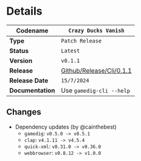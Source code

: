 # Details

| **Codename**      | `Crazy Ducks Vanish`                                                                       |
| ----------------- | ------------------------------------------------------------------------------------------ |
| **Type**          | `Patch Release`                                                                            |
| **Status**        | `Latest`                                                                                   |
| **Version**       | `v0.1.1`                                                                                   |
| **Release**       | [Github/Release/Cli/0.1.1](https://github.com/gamedig/rust-gamedig/releases/tag/cli-0.1.1) |
| **Release Date**  | `15/7/2024`                                                                                |
| **Documentation** | Use `gamedig-cli --help`                                                                   |

## Changes

- Dependency updates (by @cainthebest)
  - `gamedig`: `v0.5.0 -> v0.5.1`
  - `clap`: `v4.1.11 -> v4.5.4`
  - `quick-xml`: `v0.31.0 -> v0.36.0`
  - `webbrowser`: `v0.8.12 -> v1.0.0`
